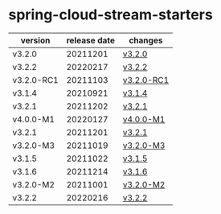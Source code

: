 # spring-cloud-stream-starters	


|version|release date|changes|
|---|---|---|
|v3.2.0|20211201|[v3.2.0](./v3.2.0-20211201.md)|
|v3.2.2|20220217|[v3.2.2](./v3.2.2-20220217.md)|
|v3.2.0-RC1|20211103|[v3.2.0-RC1](./v3.2.0-RC1-20211103.md)|
|v3.1.4|20210921|[v3.1.4](./v3.1.4-20210921.md)|
|v3.2.1|20211202|[v3.2.1](./v3.2.1-20211202.md)|
|v4.0.0-M1|20220127|[v4.0.0-M1](./v4.0.0-M1-20220127.md)|
|v3.2.1|20211201|[v3.2.1](./v3.2.1-20211201.md)|
|v3.2.0-M3|20211019|[v3.2.0-M3](./v3.2.0-M3-20211019.md)|
|v3.1.5|20211022|[v3.1.5](./v3.1.5-20211022.md)|
|v3.1.6|20211214|[v3.1.6](./v3.1.6-20211214.md)|
|v3.2.0-M2|20211001|[v3.2.0-M2](./v3.2.0-M2-20211001.md)|
|v3.2.2|20220216|[v3.2.2](./v3.2.2-20220216.md)|
